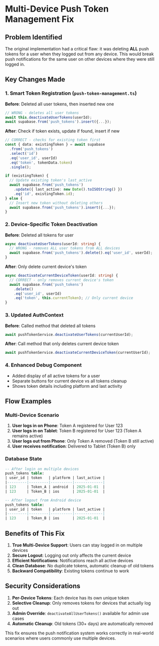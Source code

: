 # Multi-Device Push Token Management Fix

## Problem Identified

The original implementation had a critical flaw: it was deleting **ALL** push tokens for a user when they logged out from any device. This would break push notifications for the same user on other devices where they were still logged in.

## Key Changes Made

### 1. Smart Token Registration (`push-token-management.ts`)

**Before**: Deleted all user tokens, then inserted new one

```typescript
// WRONG - deletes all user tokens
await this.deactivateUserTokens(userId);
await supabase.from('push_tokens').insert({...});
```

**After**: Check if token exists, update if found, insert if new

```typescript
// CORRECT - checks for existing token first
const { data: existingToken } = await supabase
  .from('push_tokens')
  .select('id')
  .eq('user_id', userId)
  .eq('token', tokenData.token)
  .single();

if (existingToken) {
  // Update existing token's last_active
  await supabase.from('push_tokens')
    .update({ last_active: new Date().toISOString() })
    .eq('id', existingToken.id);
} else {
  // Insert new token without deleting others
  await supabase.from('push_tokens').insert({...});
}
```

### 2. Device-Specific Token Deactivation

**Before**: Deleted all tokens for user

```typescript
async deactivateUserTokens(userId: string) {
  // WRONG - removes ALL user tokens from ALL devices
  await supabase.from('push_tokens').delete().eq('user_id', userId);
}
```

**After**: Only delete current device's token

```typescript
async deactivateCurrentDeviceToken(userId: string) {
  // CORRECT - only removes current device's token
  await supabase.from('push_tokens')
    .delete()
    .eq('user_id', userId)
    .eq('token', this.currentToken); // Only current device
}
```

### 3. Updated AuthContext

**Before**: Called method that deleted all tokens

```typescript
await pushTokenService.deactivateUserTokens(currentUserId);
```

**After**: Call method that only deletes current device token

```typescript
await pushTokenService.deactivateCurrentDeviceToken(currentUserId);
```

### 4. Enhanced Debug Component

- Added display of all active tokens for a user
- Separate buttons for current device vs all tokens cleanup
- Shows token details including platform and last activity

## Flow Examples

### Multi-Device Scenario

1. **User logs in on Phone**: Token A registered for User 123
2. **User logs in on Tablet**: Token B registered for User 123 (Token A remains active)
3. **User logs out from Phone**: Only Token A removed (Token B still active)
4. **User receives notification**: Delivered to Tablet (Token B) only

### Database State

```sql
-- After login on multiple devices
push_tokens table:
| user_id | token   | platform | last_active |
|---------|---------|----------|-------------|
| 123     | Token_A | android  | 2025-01-01  |
| 123     | Token_B | ios      | 2025-01-01  |

-- After logout from Android device
push_tokens table:
| user_id | token   | platform | last_active |
|---------|---------|----------|-------------|
| 123     | Token_B | ios      | 2025-01-01  |
```

## Benefits of This Fix

1. **True Multi-Device Support**: Users can stay logged in on multiple devices
2. **Secure Logout**: Logging out only affects the current device
3. **Efficient Notifications**: Notifications reach all active devices
4. **Clean Database**: No duplicate tokens, automatic cleanup of old tokens
5. **Backward Compatibility**: Existing tokens continue to work

## Security Considerations

1. **Per-Device Tokens**: Each device has its own unique token
2. **Selective Cleanup**: Only removes tokens for devices that actually log out
3. **Admin Override**: `deactivateAllUserTokens()` available for admin use cases
4. **Automatic Cleanup**: Old tokens (30+ days) are automatically removed

This fix ensures the push notification system works correctly in real-world scenarios where users commonly use multiple devices.
